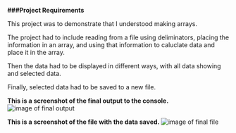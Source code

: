 **###Project Requirements**

This project was to demonstrate that I understood making arrays. 

The project had to include reading from a file using deliminators, placing the information in an array,
and using that information to caluclate data and place it in the array. 

Then the data had to be displayed in different ways, with all data showing and selected data. 

Finally, selected data had to be saved to a new file. 


**This is a screenshot of the final output to the console.**
![image of final output](https://imgur.com/6aN0y9F)


**This is a screenshot of the file with the data saved.**
![image of final file](https://i.imgur.com/vtSoDFM.jpg?2)

